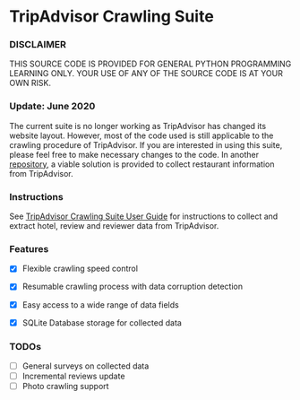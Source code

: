 # TripAdvisor Crawling Suite


### DISCLAIMER
THIS SOURCE CODE IS PROVIDED FOR GENERAL PYTHON PROGRAMMING LEARNING ONLY. YOUR USE OF ANY OF THE SOURCE CODE IS AT YOUR OWN RISK.


### Update: June 2020
The current suite is no longer working as TripAdvisor has changed its website layout. However, most of the code used is still applicable to the crawling procedure of TripAdvisor. If you are interested in using this suite, please feel free to make necessary changes to the code. In another [repository](https://github.com/tokawah/Location-based-Social-Networks), a viable solution is provided to collect restaurant information from TripAdvisor.


### Instructions
See [
TripAdvisor Crawling Suite User Guide](TripAdvisor%20Crawling%20Suite%20User%20Guide.ipynb) for instructions to collect and extract hotel, review and reviewer data from TripAdvisor.


### Features
- [x] Flexible crawling speed control
- [x] Resumable crawling process with data corruption detection
- [x] Easy access to a wide range of data fields
- [x] SQLite Database storage for collected data


### TODOs
- [ ] General surveys on collected data
- [ ] Incremental reviews update
- [ ] Photo crawling support
